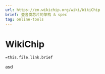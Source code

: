 ```yaml
---
url: https://en.wikichip.org/wiki/WikiChip
brief: 查各类芯片的架构 & spec
tag: online-tools
---
```


# WikiChip

`=this.file.link.brief`

asd

